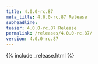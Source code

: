 ```yaml
---
title: 4.0.0-rc.87
meta_title: 4.0.0-rc.87 Release
subheadline: 
teaser: 4.0.0-rc.87 Release
permalink: /releases/4.0.0-rc.87/
version: 4.0.0-rc.87
---
```


{% include _release.html %}
